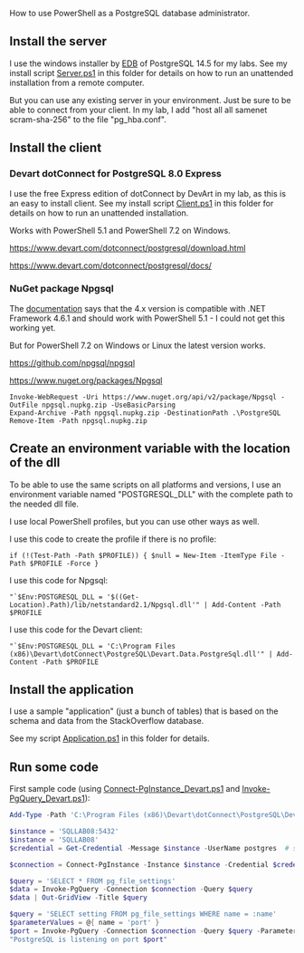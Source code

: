 How to use PowerShell as a PostgreSQL database administrator.

## Install the server

I use the windows installer by [EDB](https://www.enterprisedb.com/downloads/postgres-postgresql-downloads) of PostgreSQL 14.5 for my labs. See my install script [Server.ps1](Server.ps1) in this folder for details on how to run an unattended installation from a remote computer.

But you can use any existing server in your environment. Just be sure to be able to connect from your client. In my lab, I add "host all all samenet scram-sha-256" to the file "pg_hba.conf".


## Install the client

### Devart dotConnect for PostgreSQL 8.0 Express

I use the free Express edition of dotConnect by DevArt in my lab, as this is an easy to install client. See my install script [Client.ps1](Client.ps1) in this folder for details on how to run an unattended installation.

Works with PowerShell 5.1 and PowerShell 7.2 on Windows.

https://www.devart.com/dotconnect/postgresql/download.html

https://www.devart.com/dotconnect/postgresql/docs/


### NuGet package Npgsql

The [documentation](https://www.npgsql.org/doc/compatibility.html#net-frameworknet-coremono) says that the 4.x version is compatible with .NET Framework 4.6.1 and should work with PowerShell 5.1 - I could not get this working yet.

But for PowerShell 7.2 on Windows or Linux the latest version works.

https://github.com/npgsql/npgsql

https://www.nuget.org/packages/Npgsql

```
Invoke-WebRequest -Uri https://www.nuget.org/api/v2/package/Npgsql -OutFile npgsql.nupkg.zip -UseBasicParsing
Expand-Archive -Path npgsql.nupkg.zip -DestinationPath .\PostgreSQL
Remove-Item -Path npgsql.nupkg.zip
```

## Create an environment variable with the location of the dll

To be able to use the same scripts on all platforms and versions, I use an environment variable named "POSTGRESQL_DLL" with the complete path to the needed dll file.

I use local PowerShell profiles, but you can use other ways as well.

I use this code to create the profile if there is no profile:
```
if (!(Test-Path -Path $PROFILE)) { $null = New-Item -ItemType File -Path $PROFILE -Force }
```

I use this code for Npgsql:
```
"`$Env:POSTGRESQL_DLL = '$((Get-Location).Path)/lib/netstandard2.1/Npgsql.dll'" | Add-Content -Path $PROFILE
```

I use this code for the Devart client:
```
"`$Env:POSTGRESQL_DLL = 'C:\Program Files (x86)\Devart\dotConnect\PostgreSQL\Devart.Data.PostgreSql.dll'" | Add-Content -Path $PROFILE
```


## Install the application

I use a sample "application" (just a bunch of tables) that is based on the schema and data from the StackOverflow database.

See my script [Application.ps1](Application.ps1) in this folder for details.


## Run some code

First sample code (using [Connect-PgInstance_Devart.ps1](Connect-PgInstance_Devart.ps1) and [Invoke-PgQuery_Devart.ps1](Invoke-PgQuery_Devart.ps1)):

```powershell
Add-Type -Path 'C:\Program Files (x86)\Devart\dotConnect\PostgreSQL\Devart.Data.PostgreSql.dll'

$instance = 'SQLLAB08:5432'
$instance = 'SQLLAB08'
$credential = Get-Credential -Message $instance -UserName postgres  # start123

$connection = Connect-PgInstance -Instance $instance -Credential $credential

$query = 'SELECT * FROM pg_file_settings'
$data = Invoke-PgQuery -Connection $connection -Query $query
$data | Out-GridView -Title $query

$query = 'SELECT setting FROM pg_file_settings WHERE name = :name'
$parameterValues = @{ name = 'port' }
$port = Invoke-PgQuery -Connection $connection -Query $query -ParameterValues $parameterValues -As SingleValue
"PostgreSQL is listening on port $port"
```
